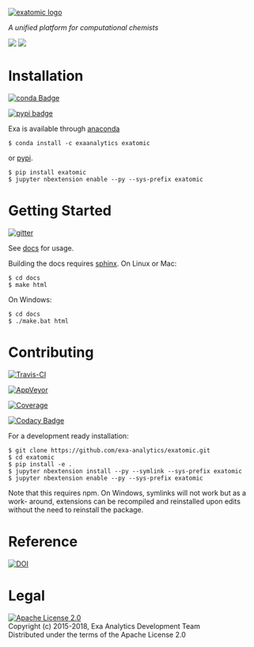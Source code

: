 [![exatomic logo](docs/source/static/logo.png)](https://exa-analytics.github.io)

*A unified platform for computational chemists*

![](docs/source/static/demo.gif)
![](docs/source/static/water-demo.gif)


# Installation
[![conda Badge](https://anaconda.org/exaanalytics/exatomic/badges/installer/conda.svg)](https://conda.anaconda.org/exaanalytics)

[![pypi badge](https://badge.fury.io/py/exatomic.svg)](https://badge.fury.io/py/exatomic)

Exa is available through [anaconda](https://www.continuum.io/downloads)

    $ conda install -c exaanalytics exatomic

or [pypi](https://pypi.python.org/pypi).

    $ pip install exatomic
    $ jupyter nbextension enable --py --sys-prefix exatomic


# Getting Started
[![gitter](https://badges.gitter.im/exa-analytics/exatomic.svg)](https://gitter.im/exa-analytics/exatomic)  

See [docs](https://exa-analytics.github.io/exatomic/) for usage. 

Building the docs requires [sphinx](http://www.sphinx-doc.org/en/stable). On Linux or Mac:

    $ cd docs
    $ make html

On Windows:

    $ cd docs
    $ ./make.bat html


# Contributing
[![Travis-CI](https://travis-ci.org/exa-analytics/exatomic.svg?branch=master)](https://travis-ci.org/exa-analytics/exatomic)  

[![AppVeyor](https://ci.appveyor.com/api/projects/status/5palls4vcdipkv00?svg=true)](https://ci.appveyor.com/project/avmarchenko/exatomic)

[![Coverage](https://coveralls.io/repos/github/exa-analytics/exatomic/badge.svg?branch=master)](https://coveralls.io/github/exa-analytics/exatomic?branch=master)  

[![Codacy Badge](https://api.codacy.com/project/badge/Grade/3928e76cd8084b9ba581a31d4db86561)](https://www.codacy.com/app/exa-analytics/exatomic-org?utm_source=github.com&amp;utm_medium=referral&amp;utm_content=exa-analytics/exatomic&amp;utm_campaign=Badge_Grade)

For a development ready installation:

    $ git clone https://github.com/exa-analytics/exatomic.git
    $ cd exatomic
    $ pip install -e .
    $ jupyter nbextension install --py --symlink --sys-prefix exatomic
    $ jupyter nbextension enable --py --sys-prefix exatomic

Note that this requires npm. On Windows, symlinks will not work but as a work-
around, extensions can be recompiled and reinstalled upon edits without the
need to reinstall the package.


# Reference
[![DOI](https://zenodo.org/badge/23807/exa-analytics/exatomic.svg)](https://zenodo.org/badge/latestdoi/23807/exa-analytics/exatomic)  


# Legal
[![Apache License 2.0](http://img.shields.io/:license-apache-blue.svg?style=flat-square)](http://www.apache.org/licenses/LICENSE-2.0)  
Copyright (c) 2015-2018, Exa Analytics Development Team  
Distributed under the terms of the Apache License 2.0  
